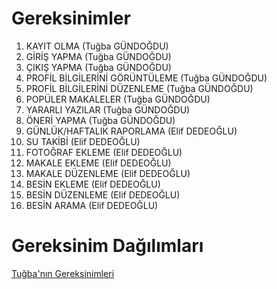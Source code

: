 # Gereksinimler
1. KAYIT OLMA (Tuğba GÜNDOĞDU)
2. GİRİŞ YAPMA (Tuğba GÜNDOĞDU)
3. ÇIKIŞ YAPMA (Tuğba GÜNDOĞDU)
4. PROFİL BİLGİLERİNİ GÖRÜNTÜLEME (Tuğba GÜNDOĞDU)
5. PROFİL BİLGİLERİNİ DÜZENLEME (Tuğba GÜNDOĞDU)
6. POPÜLER MAKALELER (Tuğba GÜNDOĞDU)
7. YARARLI YAZILAR (Tuğba GÜNDOĞDU)
8. ÖNERİ YAPMA (Tuğba GÜNDOĞDU)
9. GÜNLÜK/HAFTALIK RAPORLAMA (Elif DEDEOĞLU)
10. SU TAKİBİ (Elif DEDEOĞLU)
11. FOTOĞRAF EKLEME (Elif DEDEOĞLU)
12. MAKALE EKLEME (Elif DEDEOĞLU)
13. MAKALE DÜZENLEME (Elif DEDEOĞLU)
14. BESİN EKLEME (Elif DEDEOĞLU)
15. BESİN DÜZENLEME (Elif DEDEOĞLU)
16. BESİN ARAMA (Elif DEDEOĞLU)

# Gereksinim Dağılımları
[Tuğba'nın Gereksinimleri](Tuğba_gereksinim_analizleri.md)
